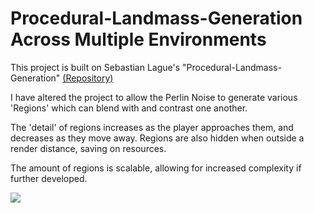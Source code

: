 # Procedural-Landmass-Generation Across Multiple Environments

This project is built on Sebastian Lague's "Procedural-Landmass-Generation" [(Repository)](https://github.com/SebLague/Procedural-Landmass-Generation)

I have altered the project to allow the Perlin Noise to generate various 'Regions' which can blend with and contrast one another. 

The 'detail' of regions increases as the player approaches them, and decreases as they move away. Regions are also hidden when outside a render distance, saving on resources.

The amount of regions is scalable, allowing for increased complexity if further developed. 


![](prgShowcase.gif)
